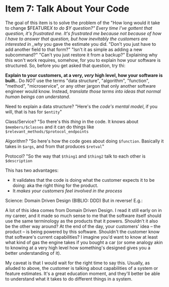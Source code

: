 # Item 7: Talk About Your Code

The goal of this item is to solve the problem of the "How long would it take to change $FEATURE*X to do $Y question?" Every time I've gottent that question, it's frustrated me. It's frustrated me because not because of how I have to answer that question, but how inevitably the customers are interested in \_why* you gave the estimate you did. "Don't you just have to add another field to that form?" "Isn't it as simple as adding a new subcommand?" "Can't you just restore it from a backup?" Explaining why this won't work requires, somehow, for you to explain how your software is structured. So, before you get asked that question, try thi:

**Explain to your customers, at a very, _very_ high level, how your software is built.**. Do _NOT_ use the terms "data structure", "algorithm", "function", "method", "microservice", or any other jargon that only another software engineer would know. Instead, _translate those terms into ideas that normal human beings can understand_.

Need to explain a data structure? "Here's the _code's mental model_, if you will, that is has for `$entity`"

Class/Service? "So there's this _thing_ in the code. It knows about `$members/$classes` and it can do things like `$relevant_methods/$protocol_endpoints`

Algorithm? "So here's how the code goes about doing `$function`. Basically it takes in `$args`, and from that produces
`$retval`"

Protocol? "So the way that `$thing1` and `$thing2` talk to each other is `$description`

This has two advantages:

- It validates that the code is doing what the customer expects it to be doing: aka the right thing for the product.
- It _makes your customers feel involved in the process_

Science: Domain Driven Design (BIBLIO: DDD) But in reverse! E.g.:

A lot of this idea comes from Domain Driven Design. I read it still early on in my career, and it made so much sense to me that the software itself should use the same terminology as the products that it powers. Shouldn't it also be the other way around? At the end of the day, your customers' idea – the product – is being powered by this software. Shouldn't the customer know that software's current capabilities? I imagine you'd want to know at least what kind of gas the engine takes if you bought a car (or some analogy akin to knowing at a very high level how something's designed gives you a better understanding of it).

My caveat is that I would wait for the right time to say this. Usually, as alluded to above, the customer is talking about capabilities of a system or feature estimates. It's a great education moment, and they'll better be able to understand what it takes to do different things in a system.
